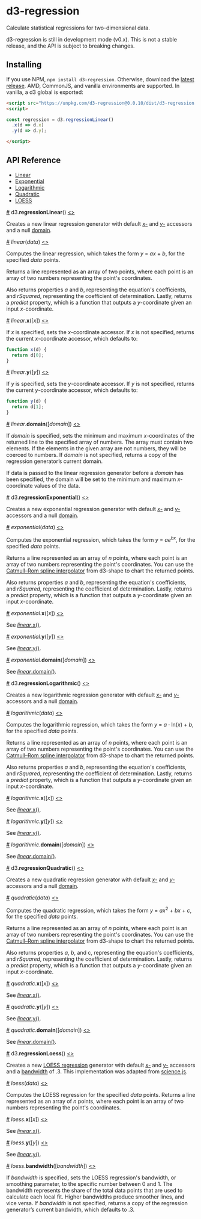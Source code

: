 # d3-regression
Calculate statistical regressions for two-dimensional data.

d3-regression is still in development mode (v0.x). This is not a stable release, and the API is subject to breaking changes.

## Installing
If you use NPM, `npm install d3-regression`. Otherwise, download the [latest release](https://github.com/HarryStevens/d3-regression/raw/master/dist/d3-regression.zip). AMD, CommonJS, and vanilla environments are supported. In vanilla, a d3 global is exported:

```html
<script src="https://unpkg.com/d3-regression@0.0.10/dist/d3-regression.min.js"></script>
<script>

const regression = d3.regressionLinear()
  .x(d => d.x)
  .y(d => d.y);

</script>
```

## API Reference
- [Linear](#regressionLinear)
- [Exponential](#regressionExponential)
- [Logarithmic](#regressionLogarithmic)
- [Quadratic](#regressionQuadratic)
- [LOESS](#regressionLoess)

<a name="regressionLinear" href="#regressionLinear">#</a> d3.<b>regressionLinear</b>() [<>](https://github.com/harrystevens/d3-regression/blob/master/src/linear.js "Source")

Creates a new linear regression generator with default [<em>x</em>-](#linear_x) and [<em>y</em>-](#linear_y) accessors and a null [domain](#linear_domain).

<a name="_linear" href="#_linear">#</a> <i>linear</i>(<i>data</i>) [<>](https://github.com/harrystevens/d3-regression/blob/master/src/linear.js#L8 "Source")

Computes the linear regression, which takes the form <em>y</em> = <em>ax</em> + <em>b</em>, for the specified *data* points.

Returns a line represented as an array of two points, where each point is an array of two numbers representing the point's coordinates. 

Also returns properties <em>a</em> and <em>b</em>, representing the equation's coefficients, and <em>rSquared</em>, representing the coefficient of determination. Lastly, returns a <em>predict</em> property, which is a function that outputs a <em>y</em>-coordinate given an input <em>x</em>-coordinate.

<a name="linear_x" href="#linear_x">#</a> <i>linear</i>.<b>x</b>([<i>x</i>]) [<>](https://github.com/harrystevens/d3-regression/blob/master/src/linear.js#L51 "Source")

If <em>x</em> is specified, sets the <em>x</em>-coordinate accessor. If <em>x</em> is not specified, returns the current <em>x</em>-coordinate accessor, which defaults to:

```js
function x(d) {
  return d[0];
}
```

<a name="linear_y" href="#linear_y">#</a> <i>linear</i>.<b>y</b>([<i>y</i>]) [<>](https://github.com/harrystevens/d3-regression/blob/master/src/linear.js#L55 "Source")

If <em>y</em> is specified, sets the <em>y</em>-coordinate accessor. If <em>y</em> is not specified, returns the current <em>y</em>-coordinate accessor, which defaults to:

```js
function y(d) {
  return d[1];
}
```

<a name="linear_domain" href="#linear_domain">#</a> <i>linear</i>.<b>domain</b>([<i>domain</i>]) [<>](https://github.com/harrystevens/d3-regression/blob/master/src/linear.js#L47 "Source")

If <em>domain</em> is specified, sets the minimum and maximum <em>x</em>-coordinates of the returned line to the specified array of numbers. The array must contain two elements. If the elements in the given array are not numbers, they will be coerced to numbers. If <em>domain</em> is not specified, returns a copy of the regression generator’s current domain.

If data is passed to the linear regression generator before a <em>domain</em> has been specified, the domain will be set to the minimum and maximum <em>x</em>-coordinate values of the data.

<a name="regressionExponential" href="#regressionExponential">#</a> d3.<b>regressionExponential</b>() [<>](https://github.com/harrystevens/d3-regression/blob/master/src/exponential.js "Source")

Creates a new exponential regression generator with default [<em>x</em>-](#exponential_x) and [<em>y</em>-](#exponential_y) accessors and a null [domain](#exponential_domain).

<a name="_exponential" href="#_exponential">#</a> <i>exponential</i>(<i>data</i>) [<>](https://github.com/harrystevens/d3-regression/blob/master/src/exponential.js#L8 "Source")

Computes the exponential regression, which takes the form <em>y</em> = <em>ae</em><sup><em>bx</em></sup>, for the specified *data* points.

Returns a line represented as an array of <em>n</em> points, where each point is an array of two numbers representing the point's coordinates. You can use the [Catmull–Rom spline interpolator](https://github.com/d3/d3-shape#curveCatmullRom) from d3-shape to chart the returned points.

Also returns properties <em>a</em> and <em>b</em>, representing the equation's coefficients, and <em>rSquared</em>, representing the coefficient of determination. Lastly, returns a <em>predict</em> property, which is a function that outputs a <em>y</em>-coordinate given an input <em>x</em>-coordinate.

<a name="exponential_x" href="#exponential_x">#</a> <i>exponential</i>.<b>x</b>([<i>x</i>]) [<>](https://github.com/harrystevens/d3-regression/blob/master/src/exponential.js#L71 "Source")

See [<em>linear</em>.x()](#linear_x).

<a name="exponential_y" href="#exponential_y">#</a> <i>exponential</i>.<b>y</b>([<i>y</i>]) [<>](https://github.com/harrystevens/d3-regression/blob/master/src/exponential.js#L75 "Source")

See [<em>linear</em>.y()](#linear_y).

<a name="exponential_domain" href="#exponential_domain">#</a> <i>exponential</i>.<b>domain</b>([<i>domain</i>]) [<>](https://github.com/harrystevens/d3-regression/blob/master/src/exponential.js#L67 "Source")

See [<em>linear</em>.domain()](#linear_domain).

<a name="regressionLogarithmic" href="#regressionLogarithmic">#</a> d3.<b>regressionLogarithmic</b>() [<>](https://github.com/harrystevens/d3-regression/blob/master/src/logarithmic.js "Source")

Creates a new logarithmic regression generator with default [<em>x</em>-](#logarithmic_x) and [<em>y</em>-](#logarithmic_y) accessors and a null [domain](#logarithmic_domain).

<a name="_logarithmic" href="#_logarithmic">#</a> <i>logarithmic</i>(<i>data</i>) [<>](https://github.com/harrystevens/d3-regression/blob/master/src/logarithmic.js#L8 "Source")

Computes the logarithmic regression, which takes the form <em>y</em> = <em>a</em> · ln(<em>x</em>) + <em>b</em>, for the specified *data* points. 

Returns a line represented as an array of <em>n</em> points, where each point is an array of two numbers representing the point's coordinates. You can use the [Catmull–Rom spline interpolator](https://github.com/d3/d3-shape#curveCatmullRom) from d3-shape to chart the returned points.

Also returns properties <em>a</em> and <em>b</em>, representing the equation's coefficients, and <em>rSquared</em>, representing the coefficient of determination. Lastly, returns a <em>predict</em> property, which is a function that outputs a <em>y</em>-coordinate given an input <em>x</em>-coordinate.

<a name="logarithmic_x" href="#logarithmic_x">#</a> <i>logarithmic</i>.<b>x</b>([<i>x</i>]) [<>](https://github.com/harrystevens/d3-regression/blob/master/src/logarithmic.js#L71 "Source")

See [<em>linear</em>.x()](#linear_x).

<a name="logarithmic_y" href="#logarithmic_y">#</a> <i>logarithmic</i>.<b>y</b>([<i>y</i>]) [<>](https://github.com/harrystevens/d3-regression/blob/master/src/logarithmic.js#L75 "Source")

See [<em>linear</em>.y()](#linear_y).

<a name="logarithmic_domain" href="#logarithmic_domain">#</a> <i>logarithmic</i>.<b>domain</b>([<i>domain</i>]) [<>](https://github.com/harrystevens/d3-regression/blob/master/src/logarithmic.js#L67 "Source")

See [<em>linear</em>.domain()](#linear_domain).

<a name="regressionQuadratic" href="#regressionQuadratic">#</a> d3.<b>regressionQuadratic</b>() [<>](https://github.com/harrystevens/d3-regression/blob/master/src/quadratic.js "Source")

Creates a new quadratic regression generator with default [<em>x</em>-](#quadratic_x) and [<em>y</em>-](#quadratic_y) accessors and a null [domain](#quadratic_domain).

<a name="_quadratic" href="#_quadratic">#</a> <i>quadratic</i>(<i>data</i>) [<>](https://github.com/harrystevens/d3-regression/blob/master/src/quadratic.js#L8 "Source")

Computes the quadratic regression, which takes the form <em>y</em> = <em>ax</em><sup>2</sup> + <em>bx</em> + <em>c</em>, for the specified *data* points.

Returns a line represented as an array of <em>n</em> points, where each point is an array of two numbers representing the point's coordinates. You can use the [Catmull–Rom spline interpolator](https://github.com/d3/d3-shape#curveCatmullRom) from d3-shape to chart the returned points.

Also returns properties <em>a</em>, <em>b</em>, and <e>c</e>, representing the equation's coefficients, and <em>rSquared</em>, representing the coefficient of determination. Lastly, returns a <em>predict</em> property, which is a function that outputs a <em>y</em>-coordinate given an input <em>x</em>-coordinate.

<a name="quadratic_x" href="#quadratic_x">#</a> <i>quadratic</i>.<b>x</b>([<i>x</i>]) [<>](https://github.com/harrystevens/d3-regression/blob/master/src/quadratic.js#L81 "Source")

See [<em>linear</em>.x()](#linear_x).

<a name="quadratic_y" href="#quadratic_y">#</a> <i>quadratic</i>.<b>y</b>([<i>y</i>]) [<>](https://github.com/harrystevens/d3-regression/blob/master/src/quadratic.js#L85 "Source")

See [<em>linear</em>.y()](#linear_y).

<a name="quadratic_domain" href="#quadratic_domain">#</a> <i>quadratic</i>.<b>domain</b>([<i>domain</i>]) [<>](https://github.com/harrystevens/d3-regression/blob/master/src/quadratic.js#L77 "Source")

See [<em>linear</em>.domain()](#linear_domain).

<a name="regressionLoess" href="#regressionLoess">#</a> d3.<b>regressionLoess</b>() [<>](https://github.com/harrystevens/d3-regression/blob/master/src/loess.js "Source")

Creates a new [LOESS regression](https://en.wikipedia.org/wiki/Local_regression) generator with default [<em>x</em>-](#loess_x) and [<em>y</em>-](#loess_y) accessors and a [bandwidth](#loess_bandwidth) of .3. This implementation was adapted from [science.js](https://github.com/jasondavies/science.js).

<a name="_loess" href="#_loess">#</a> <i>loess</i>(<i>data</i>) [<>](https://github.com/harrystevens/d3-regression/blob/master/src/loess.js#L14 "Source")

Computes the LOESS regression for the specified *data* points. Returns a line represented as an array of <em>n</em> points, where each point is an array of two numbers representing the point's coordinates.

<a name="loess_x" href="#loess_x">#</a> <i>loess</i>.<b>x</b>([<i>x</i>]) [<>](https://github.com/harrystevens/d3-regression/blob/master/src/loess.js#L121 "Source")

See [<em>linear</em>.x()](#linear_x).

<a name="loess_y" href="#loess_y">#</a> <i>loess</i>.<b>y</b>([<i>y</i>]) [<>](https://github.com/harrystevens/d3-regression/blob/master/src/loess.js#L125 "Source")

See [<em>linear</em>.y()](#linear_y).

<a name="loess_bandwidth" href="#loess_bandwidth">#</a> <i>loess</i>.<b>bandwidth</b>([<i>bandwidth</i>]) [<>](https://github.com/harrystevens/d3-regression/blob/master/src/loess.js#L117 "Source")

If <em>bandwidth</em> is specified, sets the LOESS regression's bandwidth, or smoothing parameter, to the specific number between 0 and 1. The bandwidth represents the share of the total data points that are used to calculate each local fit. Higher bandwidths produce smoother lines, and vice versa. If <em>bandwidth</em> is not specified, returns a copy of the regression generator’s current bandwidth, which defaults to .3.